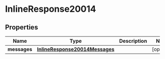 
# InlineResponse20014

## Properties
Name | Type | Description | Notes
------------ | ------------- | ------------- | -------------
**messages** | [**InlineResponse20014Messages**](InlineResponse20014Messages.md) |  |  [optional]



